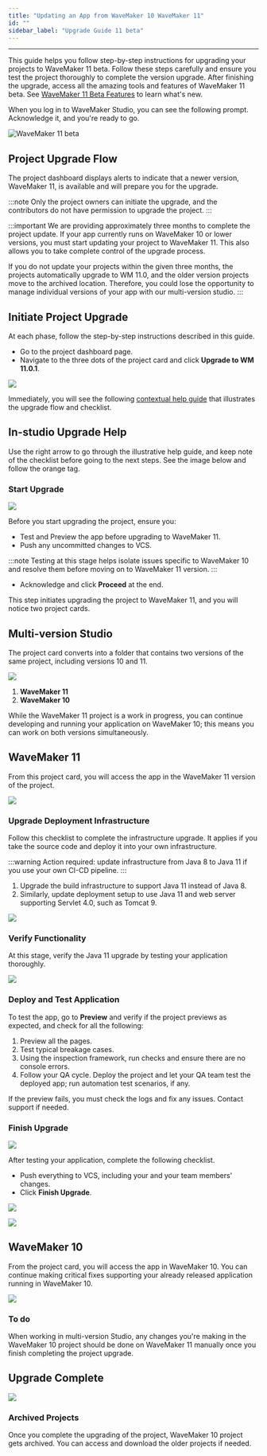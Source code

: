 ```yaml
---
title: "Updating an App from WaveMaker 10 WaveMaker 11"
id: ""
sidebar_label: "Upgrade Guide 11 beta"
---
```

---

This guide helps you follow step-by-step instructions for upgrading your projects to WaveMaker 11 beta. Follow these steps carefully and ensure you test the project thoroughly to complete the version upgrade. After finishing the upgrade, access all the amazing tools and features of WaveMaker 11 beta. See [WaveMaker 11 Beta Features](/learn/app-development/wavemaker-overview/wavemaker-11-beta) to learn what's new.

When you log in to WaveMaker Studio, you can see the following prompt. Acknowledge it, and you're ready to go.

![WaveMaker 11 beta](/learn/assets/wavemaker-11-beta.png)

## Project Upgrade Flow

The project dashboard displays alerts to indicate that a newer version, WaveMaker 11, is available and will prepare you for the upgrade. 

:::note
Only the project owners can initiate the upgrade, and the contributors do not have permission to upgrade the project.
:::

:::important
We are providing approximately three months to complete the project update. If your app currently runs on WaveMaker 10 or lower versions, you must start updating your project to WaveMaker 11. This also allows you to take complete control of the upgrade process. 

If you do not update your projects within the given three months, the projects automatically upgrade to WM 11.0, and the older version projects move to the archived location. Therefore, you could lose the opportunity to manage individual versions of your app with our multi-version studio.
:::

## Initiate Project Upgrade

At each phase, follow the step-by-step instructions described in this guide.

- Go to the project dashboard page.
- Navigate to the three dots of the project card and click **Upgrade to WM 11.0.1**.

![](/learn/assets/initiate-project-upgrade.png)

Immediately, you will see the following [contextual help guide](#in-studio-upgrade-help) that illustrates the upgrade flow and checklist.

## In-studio Upgrade Help

Use the right arrow to go through the illustrative help guide, and keep note of the checklist before going to the next steps. See the image below and follow the orange tag.

### Start Upgrade

![](/learn/assets/help-start-upgrade.png)

Before you start upgrading the project, ensure you: 

- Test and Preview the app before upgrading to WaveMaker 11.
- Push any uncommitted changes to VCS.

:::note
Testing at this stage helps isolate issues specific to WaveMaker 10 and resolve them before moving on to WaveMaker 11 version. 
:::

- Acknowledge and click **Proceed** at the end. 

This step initiates upgrading the project to WaveMaker 11, and you will notice two project cards.

## Multi-version Studio

The project card converts into a folder that contains two versions of the same project, including versions 10 and 11.

![](/learn/assets/converts-into-two-project-cards.png)

1. **WaveMaker 11**
2. **WaveMaker 10**

While the WaveMaker 11 project is a work in progress, you can continue developing and running your application on WaveMaker 10; this means you can work on both versions simultaneously.

## WaveMaker 11

From this project card, you will access the app in the WaveMaker 11 version of the project. 

![](/learn/assets/project-card-wavemaker-11.png)

### Upgrade Deployment Infrastructure

Follow this checklist to complete the infrastructure upgrade. It applies if you take the source code and deploy it into your own infrastructure.

:::warning
Action required: update infrastructure from Java 8 to Java 11 if you use your own CI-CD pipeline. 
:::

1. Upgrade the build infrastructure to support Java 11 instead of Java 8.
2. Similarly, update deployment setup to use Java 11 and web server supporting Servlet 4.0, such as Tomcat 9. 

![](/learn/assets/help-upgrade-deployment-infra.png)

### Verify Functionality

At this stage, verify the Java 11 upgrade by testing your application thoroughly. 

![](/learn/assets/help-verify-functionality.png)

### Deploy and Test Application

To test the app, go to **Preview** and verify if the project previews as expected, and check for all the following:

1. Preview all the pages.
2. Test typical breakage cases.
3. Using the inspection framework, run checks and ensure there are no console errors.
4. Follow your QA cycle. Deploy the project and let your QA team test the deployed app; run automation test scenarios, if any.

If the preview fails, you must check the logs and fix any issues. Contact support if needed.

### Finish Upgrade

![](/learn/assets/help-finish-upgrade.png)

After testing your application, complete the following checklist. 

- Push everything to VCS, including your and your team members' changes. 
- Click **Finish Upgrade**.

![](/learn/assets/push-to-vcs-upgrade.png)

![](/learn/assets/finish-upgrade-wavemaker-11.png)

## WaveMaker 10

From the project card, you will access the app in WaveMaker 10. You can continue making critical fixes supporting your already released application running in WaveMaker 10.

![](/learn/assets/project-card-wavemaker-10.png)

### To do

When working in multi-version Studio, any changes you're making in the WaveMaker 10 project should be done on WaveMaker 11 manually once you finish completing the project upgrade.

## Upgrade Complete

![](/learn/assets/help-upgrade-complete.png)

### Archived Projects

Once you complete the upgrading of the project, WaveMaker 10 project gets archived. You can access and download the older projects if needed.

